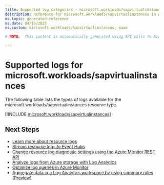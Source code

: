 ```yaml
---
title: Supported log categories - microsoft.workloads/sapvirtualinstances
description: Reference for microsoft.workloads/sapvirtualinstances in Azure Monitor Logs.
ms.topic: generated-reference
ms.date: 04/16/2025
ms.custom: microsoft.workloads/sapvirtualinstances, naam

# NOTE:  This content is automatically generated using API calls to Azure. Any edits made on these files will be overwritten in the next run of the script. 

---
```





# Supported logs for microsoft.workloads/sapvirtualinstances  
The following table lists the types of logs available for the microsoft.workloads/sapvirtualinstances resource type.
  

  
[!INCLUDE [microsoft.workloads/sapvirtualinstances](~/reusable-content/ce-skilling/azure/includes/azure-monitor/reference/logs/microsoft-workloads-sapvirtualinstances-logs-include.md)]  
  

## Next Steps

* [Learn more about resource logs](/azure/azure-monitor/essentials/platform-logs-overview)
* [Stream resource logs to Event Hubs](/azure/azure-monitor/essentials/resource-logs#send-to-azure-event-hubs)
* [Change resource log diagnostic settings using the Azure Monitor REST API](/rest/api/monitor/diagnosticsettings)
* [Analyze logs from Azure storage with Log Analytics](/azure/azure-monitor/essentials/resource-logs#send-to-log-analytics-workspace)
* [Optimize log queries in Azure Monitor](/azure/azure-monitor/logs/query-optimization)
* [Aggregate data in a Log Analytics workspace by using summary rules (Preview)](/azure/azure-monitor/logs/summary-rules)